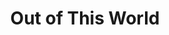 ---
title: Out of This World
year: 1974
opening_date: 1974-10-11
closing_date: 1974-10-26
layout: productions
image:
image_caption:
image_credit:
playbill:
category:
details:
  Theatre: Theatre Jacksonville
  Venue: Little Theatre
cast:
  Mercury: Gil Gimbel
  Jupiter: Rion Carswell
  Diana: Sally Dyal
  Juno: Nancy Kaye
  Helen: Martha Carswell
  Bartender: Doug Thomas
  Art O'Malley: Tom Nehl
  Night: Connie Wesson
  Chloe: Nita Buchanon
  Niki Skolianos: Marshall Grauer
  Strephon: Charles Nowlin
  Goddess & Peasant:
    - Susan Bowden
    - Madge Bruner
    - Peggy Cone
    - Shirley Cooke
    - Sally Dyal
    - Cindy Jones
    - Gail Ollman
    - Charlotte Pearce
    - Barbara Stillson
    - JoAnne Wood
  God & Peasant:
    - Eddie Dyal
    - Billy Harris
    - Bill Merwin
    - Bill Milton
    - Mike Ryan
    - Jim Shaw
    - Dwight Stillson
    - Larry Usoff
    - Paul Vasvari
    - Randy Weedman
    - Larry Weiler
    - Steve Winemiller
    - Stephen Wood
    - Tom Young
crew:
  Director: Robert Knowles
  Musical Director: Rosalind MacEnulty
  Choreographer:
    - Buddy Sherwood
    - Connie Wesson
  Scene Design: Hal Henderson
  Stage Manager:
    - Doug Thomas
    - Sheila Hughes
  Set Construction:
    - Brain Cooke
    - Sheila Hughes
    - Rick Milner
    - David Oxford
    - Sue Post
    - David Rayment
    - Christie Smith
    - Dale Stillson
    - David Stillson
    - Dwight Stillson
    - Larry Usoff
    - Eric Winters
    - David West
  Stage Crew:
    - Brian Cooke
    - Rick Milner
    - David Rayment
    - Dale Stillson
    - David Stillson
    - Dwight Stillson
    - Larry Usoff
  Lighting Design: Kelly Hart
  Lighting Technician:
    - David West
    - Phyllis Ryan
  Properties:
    - Laurie Kaden
    - Nelly Coyle
    - LeNore Hart
    - Wanda Newell
    - Mary Ellen Wofford
  Costumes:
    - Gert Berman
    - Mary Coyle
    - Nancy Kaye
    - Diane Somerville
    - Steve Winemiller
  Publicity:
    - Diane Somerville

  Cast Notes: George Spelvin
understudies:
orchestra: 
external_links:
---
